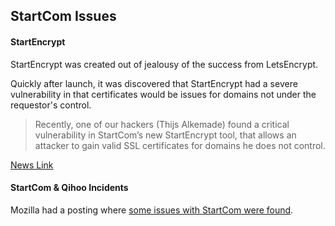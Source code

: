 ## StartCom Issues

#### StartEncrypt

StartEncrypt was created out of jealousy of the success from LetsEncrypt.

Quickly after launch, it was discovered that StartEncrypt had a severe vulnerability in that certificates would be issues for domains not under the requestor's control.

> Recently, one of our hackers (Thijs Alkemade) found a critical vulnerability in StartCom’s new StartEncrypt tool, that allows an attacker to gain valid SSL certificates for domains he does not control.

[News Link](https://www.computest.nl/blog/startencrypt-considered-harmful-today/)

#### StartCom & Qihoo Incidents

Mozilla had a posting where [some issues with StartCom were found](https://groups.google.com/forum/#!topic/mozilla.dev.security.policy/TbDYE69YP8E).
